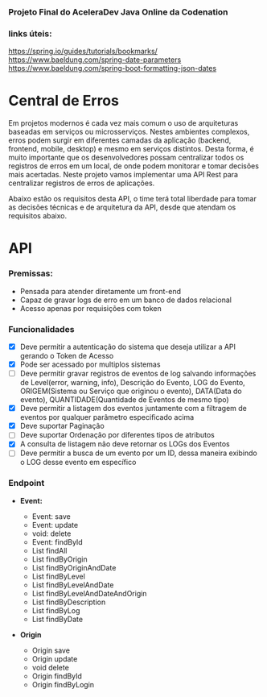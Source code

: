 ### Projeto Final do AceleraDev Java Online da Codenation

### links úteis:
https://spring.io/guides/tutorials/bookmarks/
https://www.baeldung.com/spring-date-parameters
https://www.baeldung.com/spring-boot-formatting-json-dates

# Central de Erros

Em projetos modernos é cada vez mais comum o uso de arquiteturas baseadas em serviços ou microsserviços. Nestes ambientes complexos, erros podem surgir em diferentes camadas da aplicação (backend, frontend, mobile, desktop) e mesmo em serviços distintos. Desta forma, é muito importante que os desenvolvedores possam centralizar todos os registros de erros em um local, de onde podem monitorar e tomar decisões mais acertadas. Neste projeto vamos implementar uma API Rest para centralizar registros de erros de aplicações.

Abaixo estão os requisitos desta API, o time terá total liberdade para tomar as decisões técnicas e de arquitetura da API, desde que atendam os requisitos abaixo.


# API

### Premissas:

* Pensada para atender diretamente um front-end
* Capaz de gravar logs de erro em um banco de dados relacional
* Acesso apenas por requisições com token

### Funcionalidades

- [x] Deve permitir a autenticação do sistema que deseja utilizar a API gerando o Token de Acesso
- [x] Pode ser acessado por multiplos sistemas
- [ ] Deve permitir gravar registros de eventos de log salvando informações de Level(error, warning, info), Descrição do Evento, LOG do Evento, ORIGEM(Sistema ou Serviço que originou o evento), DATA(Data do evento), QUANTIDADE(Quantidade de Eventos de mesmo tipo)
- [x] Deve permitir a listagem dos eventos juntamente com a filtragem de eventos por qualquer parâmetro especificado acima
- [x] Deve suportar Paginação
- [ ] Deve suportar Ordenação por diferentes tipos de atributos
- [x] A consulta de listagem não deve retornar os LOGs dos Eventos
- [ ] Deve permitir a busca de um evento por um ID, dessa maneira exibindo o LOG desse evento em específico

### Endpoint

* **Event:**
    * Event: save
    * Event: update
    * void: delete
    * Event: findById
    * List<Event> findAll
    * List<Event> findByOrigin
    * List<Event> findByOriginAndDate
    * List<Event> findByLevel
    * List<Event> findByLevelAndDate
    * List<Event> findByLevelAndDateAndOrigin
    * List<Event> findByDescription
    * List<Event> findByLog
    * List<Event> findByDate

* **Origin**
    * Origin save
    * Origin update
    * void delete
    * Origin findById
    * Origin findByLogin
